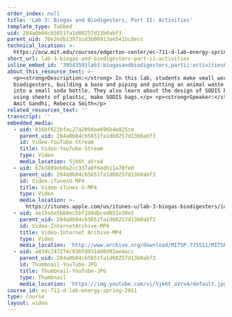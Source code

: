 ```yaml
---
order_index: null
title: 'Lab 3: Biogas and Biodigesters, Part II: Activities'
template_type: Tabbed
uid: 284a0b04cb5651fa1d60257d13b0abf3
parent_uid: 70e2edb13971cd3b00913ae541bcdecc
technical_location: >-
  https://ocw.mit.edu/courses/edgerton-center/ec-711-d-lab-energy-spring-2011/lighting-biogas/lab-3-biogas-and-biodigesters-part-ii-activities
short_url: lab-3-biogas-and-biodigesters-part-ii-activities
inline_embed_id: '39543591lab3:biogasandbiodigesters,partii:activities67374343'
about_this_resource_text: >-
  <p><strong>Description:</strong> In this lab, students make small working
  biodigesters, building a base and piping and putting an animal waste slurry
  into a small soda bottle. They also learn about the design of SODIS bags and,
  using sheets of plastic, make SODIS bags.</p> <p><strong>Speaker:</strong>
  Amit Gandhi, Rebecca Smith</p>
related_resources_text: ''
transcript: ''
embedded_media:
  - uid: 816bf622bfac27a209dae696b4e825ce
    parent_uid: 284a0b04cb5651fa1d60257d13b0abf3
    id: Video-YouTube-Stream
    title: Video-YouTube-Stream
    type: Video
    media_location: 5jk6t_aVrx4
  - uid: 67e3809eb0a2cc337a0f6edb11a70fe0
    parent_uid: 284a0b04cb5651fa1d60257d13b0abf3
    id: Video-iTunesU-MP4
    title: Video-iTunes U-MP4
    type: Video
    media_location: >-
      https://itunes.apple.com/us/itunes-u/lab-3-biogas-biodigesters/id591211144?i=136606453
  - uid: ae15a5e5bb8ec5bf2d4dbced651e30e5
    parent_uid: 284a0b04cb5651fa1d60257d13b0abf3
    id: Video-InternetArchive-MP4
    title: Video-Internet Archive-MP4
    type: Video
    media_location: 'http://www.archive.org/download/MITSP.775S11/MITSP_775S11lab03-2_300k.mp4'
  - uid: a83dc247274c036fd931dd8d91ae4acc
    parent_uid: 284a0b04cb5651fa1d60257d13b0abf3
    id: Thumbnail-YouTube-JPG
    title: Thumbnail-YouTube-JPG
    type: Thumbnail
    media_location: 'https://img.youtube.com/vi/5jk6t_aVrx4/default.jpg'
course_id: ec-711-d-lab-energy-spring-2011
type: course
layout: video
---
```

